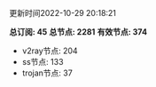 更新时间2022-10-29 20:18:21

**总订阅: 45**
**总节点: 2281**
**有效节点: 374**
- v2ray节点: 204
- ss节点: 133
- trojan节点: 37
